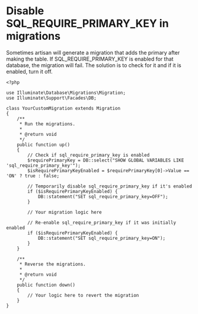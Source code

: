 # Disable SQL_REQUIRE_PRIMARY_KEY in migrations

Sometimes artisan will generate a migration that adds the primary after making the table.
If SQL_REQUIRE_PRIMARY_KEY is enabled for that database, the migration will fail.
The solution is to check for it and if it is enabled, turn it off.

    <?php

    use Illuminate\Database\Migrations\Migration;
    use Illuminate\Support\Facades\DB;

    class YourCustomMigration extends Migration
    {
        /**
         * Run the migrations.
         *
         * @return void
         */
        public function up()
        {
            // Check if sql_require_primary_key is enabled
            $requirePrimaryKey = DB::select("SHOW GLOBAL VARIABLES LIKE 'sql_require_primary_key'");
            $isRequirePrimaryKeyEnabled = $requirePrimaryKey[0]->Value == 'ON' ? true : false;
    
            // Temporarily disable sql_require_primary_key if it's enabled
            if ($isRequirePrimaryKeyEnabled) {
                DB::statement("SET sql_require_primary_key=OFF");
            }
    
            // Your migration logic here
    
            // Re-enable sql_require_primary_key if it was initially enabled
            if ($isRequirePrimaryKeyEnabled) {
                DB::statement("SET sql_require_primary_key=ON");
            }
        }
    
        /**
         * Reverse the migrations.
         *
         * @return void
         */
        public function down()
        {
            // Your logic here to revert the migration
        }
    }

